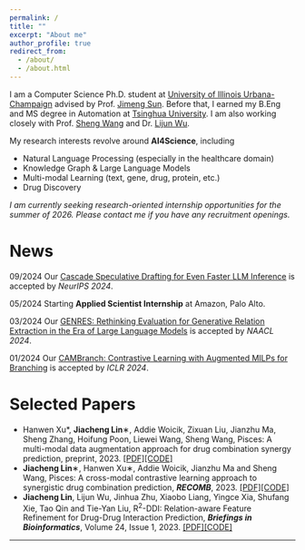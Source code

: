 ```yaml
---
permalink: /
title: ""
excerpt: "About me"
author_profile: true
redirect_from: 
  - /about/
  - /about.html
---
```


I am a Computer Science Ph.D. student at [University of Illinois Urbana-Champaign](https://illinois.edu/) advised by Prof. [Jimeng Sun](https://www.sunlab.org/). Before that, I earned my B.Eng and MS degree in Automation at [Tsinghua University](https://www.tsinghua.edu.cn/). I am also working closely with Prof. [Sheng Wang](https://homes.cs.washington.edu/~swang/) and Dr. [Lijun Wu](https://apeterswu.github.io/).

My research interests revolve around **AI4Science**, including
- Natural Language Processing (especially in the healthcare domain)
- Knowledge Graph & Large Language Models
- Multi-modal Learning (text, gene, drug, protein, etc.)
- Drug Discovery

_I am currently seeking research-oriented internship opportunities for the summer of 2026. Please contact me if you have any recruitment openings._

News
======
09/2024 Our [Cascade Speculative Drafting for Even Faster LLM Inference](https://openreview.net/pdf?id=lZY9u0ijP7) is accepted by *NeurIPS 2024*.<br>

05/2024 Starting **Applied Scientist Internship** at Amazon, Palo Alto.<br>

03/2024 Our [GENRES: Rethinking Evaluation for Generative Relation Extraction in the Era of Large Language Models](https://arxiv.org/pdf/2402.10744.pdf) is accepted by *NAACL 2024*.<br>

01/2024 Our [CAMBranch: Contrastive Learning with Augmented MILPs for Branching](https://openreview.net/forum?id=K6kt50zAiG&noteId=eAKTDVd6fy) is accepted by *ICLR 2024*.<br>

Selected Papers
======
- Hanwen Xu*, **Jiacheng Lin**∗, Addie Woicik, Zixuan Liu, Jianzhu Ma, Sheng Zhang, Hoifung Poon, Liewei Wang, Sheng Wang, Pisces: A multi-modal data augmentation approach for drug combination synergy prediction, preprint, 2023. [[PDF]](https://www.biorxiv.org/content/10.1101/2022.11.21.517439v2.full.pdf)[[CODE]](https://github.com/HanwenXuTHU/Pisces)
- **Jiacheng Lin**∗, Hanwen Xu∗, Addie Woicik, Jianzhu Ma and Sheng Wang, Pisces: A cross-modal contrastive learning approach to synergistic drug combination prediction, **_RECOMB_**, 2023. [[PDF]](https://www.biorxiv.org/content/10.1101/2022.11.21.517439v1)[[CODE]](https://github.com/linjc16/Pisces)
- **Jiacheng Lin**, Lijun Wu, Jinhua Zhu, Xiaobo Liang, Yingce Xia, Shufang Xie, Tao Qin and Tie-Yan Liu, R<sup>2</sup>-DDI: Relation-aware Feature Refinement for Drug-Drug Interaction Prediction, _**Briefings in Bioinformatics**_, Volume 24, Issue 1, 2023. [[PDF]](https://academic.oup.com/bib/advance-article/doi/10.1093/bib/bbac576/6961471?utm_source=authortollfreelink&utm_campaign=bib&utm_medium=email&guestAccessKey=189b0995-bc41-40fc-b625-bf34b44ff21e&login=true)[[CODE]](https://github.com/linjc16/R2-DDI)

------

<div style="width: 250px; margin: auto;">
		<script type="text/javascript" id="clustrmaps" src="//clustrmaps.com/map_v2.js?d=_nKY8Aa4sBB2V089bDyvy7GvbO2cc7iJqg_6TffbLJA&cl=ffffff&w=a"></script>
</div>
